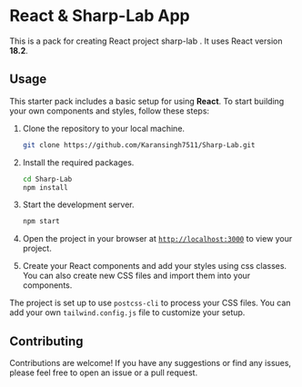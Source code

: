 # React & Sharp-Lab App

This is a  pack for creating React project sharp-lab . It uses React version **18.2**.

## Usage

This starter pack includes a basic setup for using **React**. To start building your own components and styles, follow these steps:

1. Clone the repository to your local machine.
    ```sh
    git clone https://github.com/Karansingh7511/Sharp-Lab.git
    ```

1. Install the required packages.
    ```sh
    cd Sharp-Lab
    npm install
    ```

1. Start the development server.
    ```sh
    npm start
    ```
1. Open the project in your browser at [`http://localhost:3000`](http://localhost:3000) to view your project.
1. Create your React components and add your styles using css classes. You can also create new CSS files and import them into your components.

The project is set up to use `postcss-cli` to process your CSS files. You can add your own `tailwind.config.js` file to customize your setup.

## Contributing

Contributions are welcome! If you have any suggestions or find any issues, please feel free to open an issue or a pull request.
